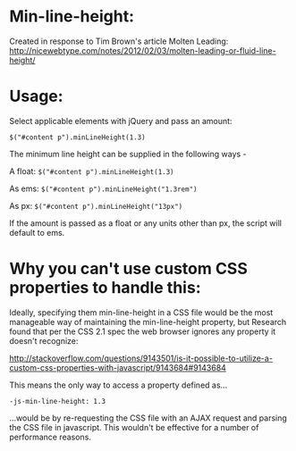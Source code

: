 # Min-line-height:

Created in response to Tim Brown's article Molten Leading:
http://nicewebtype.com/notes/2012/02/03/molten-leading-or-fluid-line-height/

# Usage:

Select applicable elements with jQuery and pass an amount:

`$("#content p").minLineHeight(1.3)`

The minimum line height can be supplied in the following ways -

A float:
`$("#content p").minLineHeight(1.3)`  

As ems:
`$("#content p").minLineHeight("1.3rem")` 

As px:
`$("#content p").minLineHeight("13px")`

If the amount is passed as a float or any units other than px, the script will default to ems.

# Why you can't use custom CSS properties to handle this:

Ideally, specifying them min-line-height in a CSS file would be the most manageable way of maintaining the min-line-height property, but Research found that per the CSS 2.1 spec the web browser ignores any property it doesn't recognize:

http://stackoverflow.com/questions/9143501/is-it-possible-to-utilize-a-custom-css-properties-with-javascript/9143684#9143684

This means the only way to access a property defined as...

`-js-min-line-height: 1.3`

...would be by re-requesting the CSS file with an AJAX request and parsing the CSS file in javascript. This wouldn't be effective for a number of performance reasons.